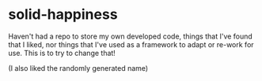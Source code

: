 # solid-happiness
Haven't had a repo to store my own developed code, things that I've found that I liked, nor things that I've used as a framework to adapt or re-work for use.
This is to try to change that!

(I also liked the randomly generated name)

